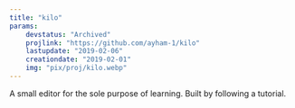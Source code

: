 ```yaml
---
title: "kilo"
params:
    devstatus: "Archived"
    projlink: "https://github.com/ayham-1/kilo"
    lastupdate: "2019-02-06"
    creationdate: "2019-02-01"
    img: "pix/proj/kilo.webp"
---
```

  
A small editor for the sole purpose of learning. Built by following a tutorial.
